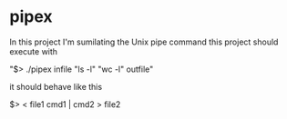 # pipex
In this project I'm sumilating the Unix pipe command
this project should execute with 
<p>"$> ./pipex infile "ls -l" "wc -l" outfile"</p> it should behave like this <p>$> < file1 cmd1 | cmd2 > file2</p>
